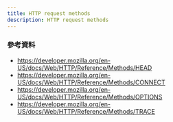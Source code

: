 ```yaml
---
title: HTTP request methods
description: HTTP request methods
---
```


### 參考資料

- https://developer.mozilla.org/en-US/docs/Web/HTTP/Reference/Methods/HEAD
- https://developer.mozilla.org/en-US/docs/Web/HTTP/Reference/Methods/CONNECT
- https://developer.mozilla.org/en-US/docs/Web/HTTP/Reference/Methods/OPTIONS
- https://developer.mozilla.org/en-US/docs/Web/HTTP/Reference/Methods/TRACE
